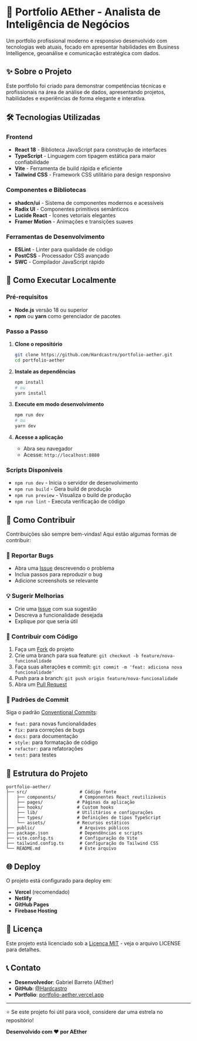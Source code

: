 # 🚀 Portfolio AEther - Analista de Inteligência de Negócios

Um portfolio profissional moderno e responsivo desenvolvido com tecnologias web atuais, focado em apresentar habilidades em Business Intelligence, geoanálise e comunicação estratégica com dados.

## ✨ Sobre o Projeto

Este portfolio foi criado para demonstrar competências técnicas e profissionais na área de análise de dados, apresentando projetos, habilidades e experiências de forma elegante e interativa.

## 🛠️ Tecnologias Utilizadas

### Frontend
- **React 18** - Biblioteca JavaScript para construção de interfaces
- **TypeScript** - Linguagem com tipagem estática para maior confiabilidade
- **Vite** - Ferramenta de build rápida e eficiente
- **Tailwind CSS** - Framework CSS utilitário para design responsivo

### Componentes e Bibliotecas
- **shadcn/ui** - Sistema de componentes modernos e acessíveis
- **Radix UI** - Componentes primitivos semânticos
- **Lucide React** - Ícones vetoriais elegantes
- **Framer Motion** - Animações e transições suaves

### Ferramentas de Desenvolvimento
- **ESLint** - Linter para qualidade de código
- **PostCSS** - Processador CSS avançado
- **SWC** - Compilador JavaScript rápido

## 🚀 Como Executar Localmente

### Pré-requisitos
- **Node.js** versão 18 ou superior
- **npm** ou **yarn** como gerenciador de pacotes

### Passo a Passo

1. **Clone o repositório**
   ```bash
   git clone https://github.com/Hardcastro/portfolio-aether.git
   cd portfolio-aether
   ```

2. **Instale as dependências**
   ```bash
   npm install
   # ou
   yarn install
   ```

3. **Execute em modo desenvolvimento**
   ```bash
   npm run dev
   # ou
   yarn dev
   ```

4. **Acesse a aplicação**
   - Abra seu navegador
   - Acesse: `http://localhost:8080`

### Scripts Disponíveis

- `npm run dev` - Inicia o servidor de desenvolvimento
- `npm run build` - Gera build de produção
- `npm run preview` - Visualiza o build de produção
- `npm run lint` - Executa verificação de código

## 🤝 Como Contribuir

Contribuições são sempre bem-vindas! Aqui estão algumas formas de contribuir:

### 🐛 Reportar Bugs
- Abra uma [Issue](../../issues) descrevendo o problema
- Inclua passos para reproduzir o bug
- Adicione screenshots se relevante

### 💡 Sugerir Melhorias
- Crie uma [Issue](../../issues) com sua sugestão
- Descreva a funcionalidade desejada
- Explique por que seria útil

### 🔧 Contribuir com Código
1. Faça um [Fork](../../fork) do projeto
2. Crie uma branch para sua feature: `git checkout -b feature/nova-funcionalidade`
3. Faça suas alterações e commit: `git commit -m 'feat: adiciona nova funcionalidade'`
4. Push para a branch: `git push origin feature/nova-funcionalidade`
5. Abra um [Pull Request](../../pulls)

### 📝 Padrões de Commit
Siga o padrão [Conventional Commits](https://www.conventionalcommits.org/):
- `feat:` para novas funcionalidades
- `fix:` para correções de bugs
- `docs:` para documentação
- `style:` para formatação de código
- `refactor:` para refatorações
- `test:` para testes

## 📁 Estrutura do Projeto

```
portfolio-aether/
├── src/                    # Código fonte
│   ├── components/         # Componentes React reutilizáveis
│   ├── pages/             # Páginas da aplicação
│   ├── hooks/             # Custom hooks
│   ├── lib/               # Utilitários e configurações
│   ├── types/             # Definições de tipos TypeScript
│   └── assets/            # Recursos estáticos
├── public/                 # Arquivos públicos
├── package.json            # Dependências e scripts
├── vite.config.ts          # Configuração do Vite
├── tailwind.config.ts      # Configuração do Tailwind CSS
└── README.md               # Este arquivo
```

## 🌐 Deploy

O projeto está configurado para deploy em:
- **Vercel** (recomendado)
- **Netlify**
- **GitHub Pages**
- **Firebase Hosting**

## 📄 Licença

Este projeto está licenciado sob a [Licença MIT](LICENSE) - veja o arquivo LICENSE para detalhes.

## 📞 Contato

- **Desenvolvedor**: Gabriel Barreto (AEther)
- **GitHub**: [@Hardcastro](https://github.com/Hardcastro)
- **Portfolio**: [portfolio-aether.vercel.app](https://portfolio-aether.vercel.app)

---

⭐ Se este projeto foi útil para você, considere dar uma estrela no repositório!

**Desenvolvido com ❤️ por AEther**
